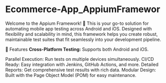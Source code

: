 # Ecommerce-App_AppiumFramewor
Welcome to the Appium Framework! 🚀 This is your go-to solution for automating mobile app testing across Android and iOS.
Designed with flexibility and scalability in mind, this framework helps you create robust, maintainable test suites that fit seamlessly into your development pipeline.

🌟 Features
**Cross-Platform Testing:**
Supports both Android and iOS.

Parallel Execution: Run tests on multiple devices simultaneously.
CI/CD Ready: Easy integration with Jenkins, GitHub Actions, and more.
Detailed Reports: Get comprehensive test results with rich data.
Modular Design: Built with the Page Object Model (POM) for easy maintenance.

